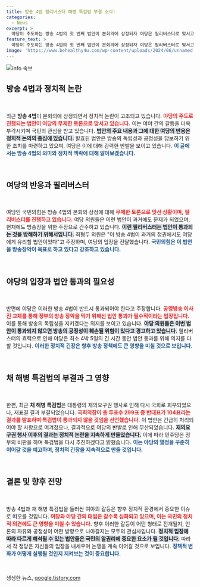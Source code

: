 ```yaml
---
title: 방송 4법 필리버스터 해병 특검법 부결 소식!
categories:
  - News
excerpt: >
  야당이 주도하는 방송 4법의 첫 번째 법안이 본회의에 상정되자 여당은 필리버스터로 맞서고 있습니다. 방송장악 논란 속에 시민들의 관심이 집중되며, 정치적 갈등이 심화되고 있습니다.
feature_text: >
  야당이 주도하는 방송 4법의 첫 번째 법안이 본회의에 상정되자 여당은 필리버스터로 맞서고 있습니다. 방송장악 논란 속에 시민들의 관심이 집중되며, 정치적 갈등이 심화되고 있습니다.
image: 'https://www.behealthy4u.com/wp-content/uploads/2024/06/unnamed-file.png'
---
```


<p><img src="https://www.behealthy4u.com/wp-content/uploads/2024/06/unnamed-file.png" alt="info 속보" /></p>

<h2 data-ke-size="size26">방송 4법과 정치적 논란</h2>

<p data-ke-size="size16">&nbsp;</p>

<p>최근 <strong>방송 4법</strong>이 본회의에 상정되면서 정치적 논란이 고조되고 있습니다. <b><span style="color: #ee2323;">야당의 주도로 진행되는 법안이 여당의 무제한 토론으로 맞서고 있습니다.</span></b> 이는 여야 간의 갈등을 더욱 부각시키며 국민의 관심을 받고 있습니다. <b><span style="background-color: #21538527;">법안의 주요 내용과 그에 대한 여당의 반응은 정치적 논의의 중심에 있습니다.</span></b> 발효된 법안은 방송의 독립성과 공정성을 담보하기 위한 조치를 마련하고 있으며, 여당은 이에 대해 강력한 반발을 보이고 있습니다. <b><span style="color: #1a5490;">이 글에서는 방송 4법의 의미와 정치적 맥락에 대해 알아보겠습니다.</span></b></p>

<p data-ke-size="size16">&nbsp;</p>

<h2 data-ke-size="size26">여당의 반응과 필리버스터</h2>

<p data-ke-size="size16">&nbsp;</p>

<p>여당인 국민의힘은 방송 4법의 본회의 상정에 대해 <b><span style="color: #ee2323;">무제한 토론으로 맞선 상황이며, 필리버스터를 진행하고 있습니다.</span></b> 여당 의원들은 이런 법안이 과거에도 문제가 되었으며, 현재에도 방송장을 위한 주장으로 간주하고 있습니다. <b><span style="background-color: #21538527;">이런 필리버스터는 법안이 통과되는 것을 방해하기 위해서입니다.</span></b> 최형두 의원은 "이 방송 4법이 과거의 정권에서도 여당에게 유리할 법안이었다"고 주장하며, 여당의 입장을 전달했습니다. <b><span style="color: #1a5490;">국민의힘은 이 법안을 방송장악이 목표로 하고 있다고 강조하고 있습니다.</span></b></p>

<p data-ke-size="size16">&nbsp;</p>

<h2 data-ke-size="size26">야당의 입장과 법안 통과의 필요성</h2>

<p data-ke-size="size16">&nbsp;</p>

<p>반면에 야당은 이러한 방송 4법이 반드시 통과되어야 한다고 주장합니다. <b><span style="color: #ee2323;">공영방송 이사진 교체를 통해 정부의 방송 장악을 막기 위해선 법안 통과가 필수적이라는 입장입니다.</span></b> 이를 통해 방송의 독립성을 지키겠다는 의지를 보이고 있습니다. <b><span style="background-color: #21538527;">야당 의원들은 이번 법안이 통과되지 않으면 방송의 공정성이 훼손될 위험이 있다고 경고하고 있습니다.</span></b> 필리버스터의 효력으로 인해 야당은 최소 4박 5일의 긴 시간 동안 법안 통과를 위해 의지를 다할 것입니다. <b><span style="color: #1a5490;">이러한 정치적 긴장은 향후 방송 정책에도 큰 영향을 미칠 것으로 보입니다.</span></b></p>

<p data-ke-size="size16">&nbsp;</p>

<h2 data-ke-size="size26">채 해병 특검법의 부결과 그 영향</h2>

<p data-ke-size="size16">&nbsp;</p>

<p>한편, 최근 <strong>채 해병 특검법</strong>은 대통령의 재의요구권 행사로 인해 다시 국회로 회부되었으나, 재표결 결과 부결되었습니다. <b><span style="color: #ee2323;">국회의장이 총 투표수 299표 중 반대표가 104표라는 결과를 발표하며 특검법이 통과되지 않을 것임을 선언했습니다.</span></b> 이 법안은 긴급히 처리되어야 할 사항으로 여겨졌으나, 결과적으로 여당의 반발로 인해 무산되었습니다. <b><span style="background-color: #21538527;">재의요구권 행사 이후의 결과는 정치적 논란을 지속하게 만들었습니다.</span></b> 이에 따라 민주당은 정부의 비판을 하며 특검법을 다시 추진하겠다고 밝혔습니다. <b><span style="color: #1a5490;">이는 야당의 열정을 꾸준히 이어갈 것을 예고하며, 정치적 긴장을 지속적으로 만들 것입니다.</span></b></p>

<p data-ke-size="size16">&nbsp;</p>

<h2 data-ke-size="size26">결론 및 향후 전망</h2>

<p data-ke-size="size16">&nbsp;</p>

<p>방송 4법과 채 해병 특검법을 둘러싼 여야의 갈등은 향후 정치적 환경에서 중요한 이슈로 떠오를 것입니다. <b><span style="color: #ee2323;">여당과 야당 간의 대립은 갈수록 심화되고 있으며, 이는 국민의 정치적 의견에도 큰 영향을 미칠 수 있습니다.</span></b> 향후 이러한 갈등이 어떤 형태로 전개될지, 언론의 자유와 공정성이 어떤 방향으로 나아갈지는 모두의 관심사입니다. <b><span style="background-color: #21538527;">정치적 입장에 따라 다르게 해석될 수 있는 법안들은 국민의 알권리에 중요한 요소가 될 것입니다.</span></b> 따라서 각 정당은 자신들의 입장을 내세우며 논쟁을 계속 이어갈 것으로 보입니다. <b><span style="color: #1a5490;">정책적 변화가 어떻게 실행될 것인지 지켜보는 것이 중요합니다.</span></b></p>

<p data-ke-size="size16">&nbsp;</p>
생생한 뉴스, <a href="https://qoogle.tistory.com" rel="dofollow">qoogle.tistory.com</a>


